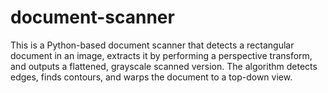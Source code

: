 # document-scanner
This is a Python-based document scanner that detects a rectangular document in an image, extracts it by performing a perspective transform, and outputs a flattened, grayscale scanned version. The algorithm detects edges, finds contours, and warps the document to a top-down view.
